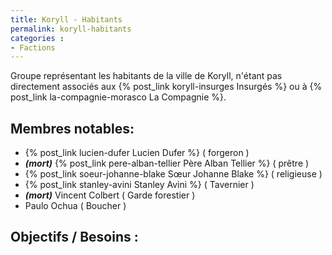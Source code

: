 ```yaml
---
title: Koryll - Habitants
permalink: koryll-habitants
categories :
- Factions
---
```


Groupe représentant les habitants de la ville de Koryll, n'étant pas directement associés aux {% post_link koryll-insurges Insurgés %} ou à {% post_link la-compagnie-morasco La Compagnie %}.

## Membres notables:
- {% post_link lucien-dufer Lucien Dufer %} ( forgeron )
- ***(mort)*** {% post_link pere-alban-tellier Père Alban Tellier %} ( prêtre )
- {% post_link soeur-johanne-blake Sœur Johanne Blake %} ( religieuse )
- {% post_link stanley-avini Stanley Avini %} ( Tavernier )
- ***(mort)*** Vincent Colbert ( Garde forestier )
- Paulo Ochua ( Boucher )

## Objectifs / Besoins :
